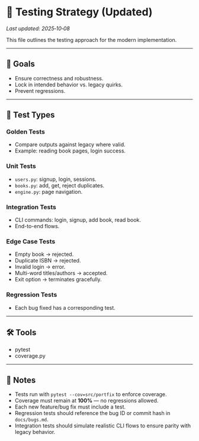 # 🧪 Testing Strategy (Updated)

_Last updated: 2025‑10‑08_

This file outlines the testing approach for the modern implementation.

---

## 🎯 Goals
- Ensure correctness and robustness.  
- Lock in intended behavior vs. legacy quirks.  
- Prevent regressions.  

---

## 📂 Test Types

### Golden Tests
- Compare outputs against legacy where valid.  
- Example: reading book pages, login success.  

### Unit Tests
- `users.py`: signup, login, sessions.  
- `books.py`: add, get, reject duplicates.  
- `engine.py`: page navigation.  

### Integration Tests
- CLI commands: login, signup, add book, read book.  
- End-to-end flows.  

### Edge Case Tests
- Empty book → rejected.  
- Duplicate ISBN → rejected.  
- Invalid login → error.  
- Multi-word titles/authors → accepted.  
- Exit option → terminates gracefully.  

### Regression Tests
- Each bug fixed has a corresponding test.  

---

## 🛠️ Tools
- pytest  
- coverage.py  

---

## 📖 Notes
- Tests run with `pytest --cov=src/portfix` to enforce coverage.  
- Coverage must remain at **100%** — no regressions allowed.  
- Each new feature/bug fix must include a test.  
- Regression tests should reference the bug ID or commit hash in `docs/bugs.md`.  
- Integration tests should simulate realistic CLI flows to ensure parity with legacy behavior.  
